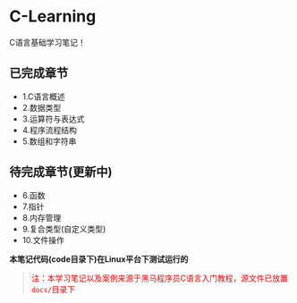 # C-Learning
  C语言基础学习笔记！

## 已完成章节
  - 1.C语言概述
  - 2.数据类型
  - 3.运算符与表达式
  - 4.程序流程结构
  - 5.数组和字符串
## 待完成章节(更新中)
  - 6.函数
  - 7.指针
  - 8.内存管理
  - 9.复合类型(自定义类型)
  - 10.文件操作

**本笔记代码(code目录下)在Linux平台下测试运行的**

> <font color="red">注：本学习笔记以及案例来源于黑马程序员C语言入门教程，源文件已放置`docs/`目录下</font>
